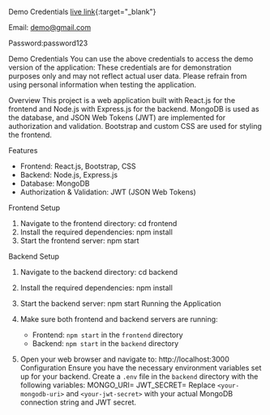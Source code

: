 Demo Credentials
[live link](rishuassignment.netlify.app){:target="_blank"}

Email: demo@gmail.com

Password:password123

Demo Credentials
You can use the above credentials to access the demo version of the application:
These credentials are for demonstration purposes only and may not reflect actual user data. Please refrain from using personal information when testing the application.


 Overview
This project is a web application built with React.js for the frontend and Node.js with Express.js for the backend. MongoDB is used as the database, and JSON Web Tokens (JWT) are implemented for authorization and validation. Bootstrap and custom CSS are used for styling the frontend.

 Features
- Frontend: React.js, Bootstrap, CSS
- Backend: Node.js, Express.js
- Database: MongoDB
- Authorization & Validation: JWT (JSON Web Tokens)

 Frontend Setup

1. Navigate to the frontend directory:
   cd frontend
2. Install the required dependencies:
   npm install
3. Start the frontend server:
   npm start

Backend Setup

1. Navigate to the backend directory:
   cd backend
2. Install the required dependencies:
   npm install
  
3. Start the backend server:
   npm start
Running the Application

1. Make sure both frontend and backend servers are running:
   - Frontend: `npm start` in the `frontend` directory
   - Backend: `npm start` in the `backend` directory
2. Open your web browser and navigate to:
   http://localhost:3000
Configuration
Ensure you have the necessary environment variables set up for your backend. Create a `.env` file in the `backend` directory with the following variables:
MONGO_URI=<your-mongodb-uri>
JWT_SECRET=<your-jwt-secret>
Replace `<your-mongodb-uri>` and `<your-jwt-secret>` with your actual MongoDB connection string and JWT secret.
